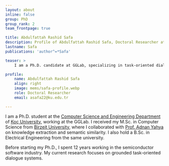 ```yaml
---
layout: about
inline: false
group: PhD
group_rank: 2
team_frontpage: true

title: Abdulfattah Rashid Safa
description: Profile of Abdulfattah Rashid Safa, Doctoral Researcher at the GGLab.
lastname: Safa
publications: 'author^=*Safa'

teaser: >
    I am a Ph.D. candidate at GGLab, specializing in task-oriented dialogue systems.

profile:
    name: Abdulfattah Rashid Safa
    align: right
    image: mems/safa-profile.webp
    role: Doctoral Researcher
    email: asafa22@ku.edu.tr

---
```


I am a Ph.D. student at the [Computer Science and Engineering Department](https://cs.ku.edu.tr) of [Koç University](https://www.ku.edu.tr/en/), working at the GGLab. I received my M.Sc. in Computer Science from [Birzeit University](https://www.birzeit.edu/en), where I collaborated with [Prof. Adnan Yahya](https://www.birzeit.edu/en/faculty-staff/adnan-yahya) on knowledge extraction and semantic similarity. I also hold a B.Sc. in Electrical Engineering from the same university.

Before starting my Ph.D., I spent 12 years working in the semiconductor software industry. My current research focuses on grounded task-oriented dialogue systems.
